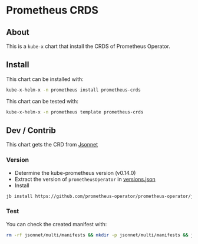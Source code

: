 # Prometheus CRDS


## About

This is a `kube-x` chart that install the CRDS of Prometheus Operator.


## Install

This chart can be installed with:

```bash
kube-x-helm-x -n prometheus install prometheus-crds
```

This chart can be tested with:
```bash
kube-x-helm-x -n prometheus template prometheus-crds
```


## Dev / Contrib

This chart gets the CRD from [Jsonnet](jsonnet/multi/prometheus-operator-crds.jsonnet)

### Version

* Determine the kube-prometheus version (v0.14.0)
* Extract the version of `prometheusOperator` in [versions.json](https://github.com/prometheus-operator/kube-prometheus/blob/v0.14.0/jsonnet/kube-prometheus/versions.json)
* Install
```bash
jb install https://github.com/prometheus-operator/prometheus-operator/jsonnet/prometheus-operator@v0.76.2
```

### Test

You can check the created manifest with:
```bash
rm -rf jsonnet/multi/manifests && mkdir -p jsonnet/multi/manifests && jsonnet -J vendor --multi jsonnet/multi/manifests --ext-str "operatorPrometheusVersion=0.76.2" "jsonnet/multi/prometheus-operator-crds.jsonnet"  | xargs -I{} sh -c 'cat {} | gojsontoyaml > "{}.yaml" && rm {}' -- {}
```